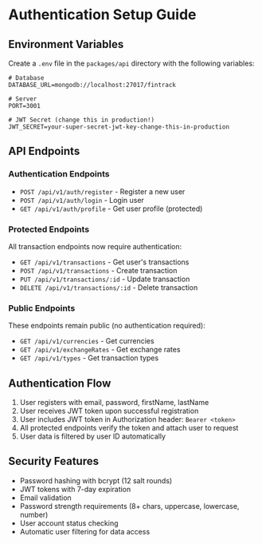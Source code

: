 # Authentication Setup Guide

## Environment Variables

Create a `.env` file in the `packages/api` directory with the following variables:

```env
# Database
DATABASE_URL=mongodb://localhost:27017/fintrack

# Server
PORT=3001

# JWT Secret (change this in production!)
JWT_SECRET=your-super-secret-jwt-key-change-this-in-production
```

## API Endpoints

### Authentication Endpoints

- `POST /api/v1/auth/register` - Register a new user
- `POST /api/v1/auth/login` - Login user
- `GET /api/v1/auth/profile` - Get user profile (protected)

### Protected Endpoints

All transaction endpoints now require authentication:

- `GET /api/v1/transactions` - Get user's transactions
- `POST /api/v1/transactions` - Create transaction
- `PUT /api/v1/transactions/:id` - Update transaction
- `DELETE /api/v1/transactions/:id` - Delete transaction

### Public Endpoints

These endpoints remain public (no authentication required):

- `GET /api/v1/currencies` - Get currencies
- `GET /api/v1/exchangeRates` - Get exchange rates
- `GET /api/v1/types` - Get transaction types

## Authentication Flow

1. User registers with email, password, firstName, lastName
2. User receives JWT token upon successful registration
3. User includes JWT token in Authorization header: `Bearer <token>`
4. All protected endpoints verify the token and attach user to request
5. User data is filtered by user ID automatically

## Security Features

- Password hashing with bcrypt (12 salt rounds)
- JWT tokens with 7-day expiration
- Email validation
- Password strength requirements (8+ chars, uppercase, lowercase, number)
- User account status checking
- Automatic user filtering for data access
